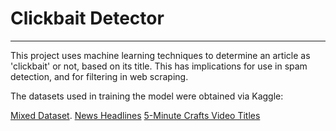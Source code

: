 # Clickbait Detector
***
This project uses machine learning techniques to determine an article as 'clickbait' or not, based on its title. This has implications for use in spam detection, and for filtering in web scraping. 

The datasets used in training the model were obtained via Kaggle:

[Mixed Dataset](https://www.kaggle.com/datasets/amananandrai/clickbait-dataset?select=clickbait_data.csv).
[News Headlines](https://www.kaggle.com/datasets/therohk/million-headlines)
[5-Minute Crafts Video Titles](https://www.kaggle.com/datasets/shivamb/5minute-crafts-video-views-dataset)
